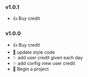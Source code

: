 ### v1.0.1 
* :+1: Buy credit

### v1.0.0 
* :+1: Buy credit
* :bug: update style code
* :sparkles: add user credit given each day
* :sparkles: add config view user credit
* :tada: Begin a project

